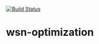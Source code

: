 [![Build Status](https://travis-ci.org/edielsonpf/wsn-toolkit.svg?branch=main)](https://travis-ci.org/edielsonpf/wsn-toolkit)

# wsn-optimization
